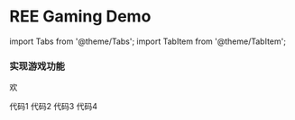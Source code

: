 # REE Gaming Demo

import Tabs from '@theme/Tabs';
import TabItem from '@theme/TabItem';

<div style={{ display: 'flex', gap: '20px' }}>
  <div style={{ flex: 1 }}>
    <h3>实现游戏功能</h3>
    <p>欢</p>
  </div>

  <div style={{ flex: 1 }}>
    <Tabs>
      <TabItem value="source" label="Source" default>
        <Tabs>
          <TabItem value="toml" label="Cargo.toml" default>
           代码1
          </TabItem>
          <TabItem value="lib" label="lib.rs">
            代码2
          </TabItem>
        </Tabs>
      </TabItem>
      <TabItem value="solution" label="Solution">
        <Tabs>
          <TabItem value="state" label="state.rs" default>
            代码3
          </TabItem>
          <TabItem value="lib" label="lib.rs">
            代码4
          </TabItem>
        </Tabs>
      </TabItem>
    </Tabs>
  </div>
</div>